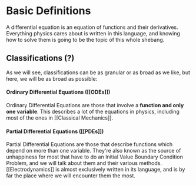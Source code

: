 # Basic Definitions

A differential equation is an equation of functions and their derivatives. Everything physics cares about is written in this language, and knowing how to solve them is going to be the topic of this whole shebang.

## Classifications (?)

As we will see, classifications can be as granular or as broad as we like, but here, we will be as broad as possible: 

#### Ordinary Differential Equations ([[ODEs]])
Ordinary Differential Equations are those that involve a **function and only one variable**. This describes a lot of the equations in physics, including most of the ones in [[Classical Mechanics]].

#### Partial Differential Equations ([[PDEs]])
Partial Differential Equations are those that describe functions which depend on more than one variable.
They're also known as the source of unhappiness for most that have to do an Initial Value Boundary Condition Problem, and we will talk about them and their various methods. [[Electrodynamics]] is almost exclusively written in its language, and is by far the place where we will encounter them the most.


 
